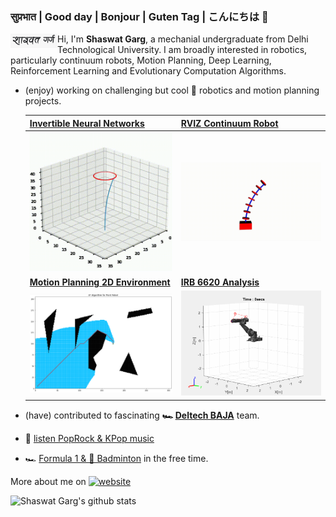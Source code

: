 ### सुप्रभात | Good day | Bonjour | Guten Tag  | こんにちは 👋

<img src="https://github.com/Shaswat2001/Shaswat2001.github.io/blob/master/authors/admin/Shaswat_hindi.png" alt="" width="75" align="left">

Hi, I'm **Shaswat Garg**, a mechanial undergraduate from Delhi Technological University. I am broadly interested in robotics, particularly continuum robots, Motion Planning, Deep Learning, Reinforcement Learning and Evolutionary Computation Algorithms.



- (enjoy) working on challenging but cool :robot: robotics and motion planning projects. 

  | [Invertible Neural Networks](https://github.com/Shaswat2001/INN_Continuum_Robot) | [RVIZ Continuum Robot](https://github.com/Shaswat2001/GA-for-Suspension-Optimization) |
  | ------------------------------------------------------------ | ------------------------------------------------------------ |
  | <img src="./assets/Results_Trajectory_ELM_project.gif" alt="Results_Trajectory_ELM_project" width="300" /> | <img src="./assets/RVIZ.gif" alt="RVIZ" width="300" /> |
  | [**Motion Planning 2D Environment**](https://github.com/Shaswat2001/Motion_planning_of_Robots) | [**IRB 6620 Analysis**](https://github.com/Shaswat2001/Complete_Analysis_of_IRB-6620_6DOF_Manipulator) |
  | <img src="./assets/PointR_Astar.PNG" width="300" />     | <img src="./assets/trap_joint_space.gif" width="300" />          |
  

- (have) contributed to fascinating **🏎 [Deltech BAJA](https://www.linkedin.com/company/deltechbaja/mycompany/)** team.

- 🎼 <u>listen PopRock & KPop music</u>

- 🏎 <u>Formula 1 & 🏸 Badminton</u> in the free time.


More about me on [![website](https://img.shields.io/badge/Website-Shaswat2001.github.io-informational)](https://Shaswat2001.github.io/)

![Shaswat Garg's github stats](https://github-readme-stats.vercel.app/api?username=Shaswat2001&count_private=true&show_icons=true)


<!---
Shaswat2001/Shaswat2001 is a ✨ special ✨ repository because its `README.md` (this file) appears on your GitHub profile.
You can click the Preview link to take a look at your changes.
--->

